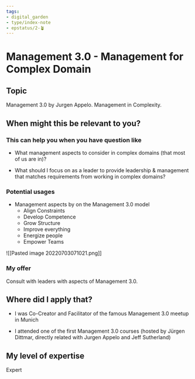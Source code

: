 ```yaml
---
tags: 
- digital_garden
- type/index-note
- epstatus/2-🪴
---
```

# Management 3.0 - Management for Complex Domain
## Topic

Management 3.0 by Jurgen Appelo. Management in Complexity.

## When might this be relevant to you?

### This can help you when you have question like

-   What management aspects to consider in complex domains (that most of us are in)?
    
-   What should I focus on as a leader to provide leadership & management that matches requirements from working in complex domains?
    

### Potential usages

-   Management aspects by on the Management 3.0 model
    -   Align Constraints
    -   Develop Competence
    -   Grow Structure
    -   Improve everything
    -   Energize people
    -   Empower Teams
        

![[Pasted image 20220703071021.png]]

### My offer

Consult with leaders with aspects of Management 3.0.

## Where did I apply that?

-   I was Co-Creator and Facilitator of the famous Management 3.0 meetup in Munich
    
-   I attended one of the first Management 3.0 courses (hosted by Jürgen Dittmar, directly related with Jurgen Appelo and Jeff Sutherland)
    

## My level of expertise

Expert